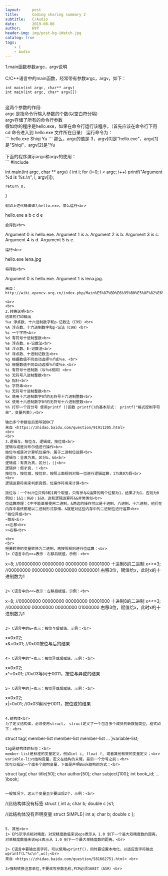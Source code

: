 ```yaml
---
layout:     post
title:      Coding sharing summary 2
subtitle:   C/Audio
date:       2019-08-08
author:     HYP
header-img: img/post-bg-iWatch.jpg
catalog: true
tags:
    - C
    - Audio
---
```





1.main函数参数argc，argv说明<br>
<br>
C/C++语言中的main函数，经常带有参数argc，argv，如下：<br>
```
int main(int argc, char** argv)
int main(int argc, char* argv[])
```
<br>
这两个参数的作用: <br>
argc 是指命令行输入参数的个数(以空白符分隔) <br>
argv存储了所有的命令行参数<br>
假如你的程序是hello.exe，如果在命令行运行该程序，（首先应该在命令行下用 cd 命令进入到 hello.exe 文件所在目录） 运行命令为：<br>
```
hello.exe Shiqi Yu
```
那么，argc的值是 3，argv[0]是"hello.exe"，argv[1]是"Shiqi"，argv[2]是"Yu<br>
<br>
下面的程序演示argc和argv的使用：<br>
```
#include <stdio.h>

int main(int argc, char ** argv)
{
    int i;
    for (i=0; i < argc; i++)
        printf("Argument %d is %s.\n", i, argv[i]);

    return 0;
}
```
假如上述代码编译为hello.exe，那么运行<br>
```
hello.exe a b c d e
```
会得到<br>
```
Argument 0 is hello.exe.
Argument 1 is a.
Argument 2 is b.
Argument 3 is c.
Argument 4 is d.
Argument 5 is e.
```
运行<br>
```
hello.exe lena.jpg
```
将得到<br>
```
Argument 0 is hello.exe.
Argument 1 is lena.jpg.
```
来自：http://wiki.opencv.org.cn/index.php/Main%E5%87%BD%E6%95%B0%E5%8F%82%E6%95%B0argc%EF%BC%8Cargv%E8%AF%B4%E6%98%8E

<br>
<br>
2.转换说明<br>
结果的打印输出
％a 浮点数、十六进制数字和p-记数法（C99）<br>
%A 浮点数、十六进制数字和p-记法（C99）<br>
%c 一个字符<br>
%d 有符号十进制整数<br>
%e 浮点数、e-记数法<br>
%E 浮点数、E-记数法<br>
%f 浮点数、十进制记数法<br>
%g 根据数值不同自动选择％f或％e．<br>
%G 根据数值不同自动选择％f或％e.<br>
%i 有符号十进制数（与％d相同）<br>
%o 无符号八进制整数<br>
%p 指针<br>
%s 字符串<br>
%u 无符号十进制整数<br>
%x 使用十六进制数字0f的无符号十六进制整数<br>
%X 使用十六进制数字0f的无符号十六进制整数<br>
%% 打印一个百分号 使用printf ()函数 printf()的基本形式： printf("格式控制字符串"，变量列表);<br>

输出多个参数往后面写就OK了
来自 <https://zhidao.baidu.com/question/91911205.html> 
<br>
<br>
3.逻辑与，按位与，逻辑或，按位或<br>
逻辑与或是对布尔值进行操作<br>
按位与或是对计算机位操作，属于二进制位运算<br>
逻辑与：全真为真，区分&，&&<br>
逻辑或：有真为真，区分|，||<br>
逻辑非：假才真，！<br>
按位与，按位或，按位非，按照上面规则对每一位进行逻辑运算，1为真0为假<br>
<br>
逻辑运算符用来判断真假，位操作符用来计算<br>

按位与：一个bit位只有0和1两个取值，只有参与&运算的两个位都为1，结果才为1，否则为0
例如：1&1；0&0；1&0，这和逻辑运算符&&非常类似<br>
位运算原理：C中不能直接使用二进制，&两边的操作可以是十进制，八进制，十六进制，他们在内存中最终都是以二进制形式存储，&就是对这些内存中的二进制位进行运算<br>
^按位异或<br>
~取反<br>
<<左移<br>
>>右移<br>

<br>
<br>
把要转换的变量转换为二进制，再按照规则进行位运算：<br>
1> C语言中的>>=表示：右移后赋值，示例：<br>
```
x=8;   //00000000 00000000 00000000 00001000 十进制8的二进制
x>>=3; //00000000 00000000 00000000 00000001 右移3位，赋值给x，此时x的十进制数为1
```

2> C语言中的<<=表示：左移后赋值，示例：<br>
```
x=8;   //00000000 00000000 00000000 00001000 十进制8的二进制
x<<=3; //00000000 00000000 00000000 01000000 右移3位，赋值给x，此时x的十进制数为1
```

3> C语言中的&=表示：按位与后赋值，示例：<br>
```
x=0x02;   
x&=0x01; //0x00按位与后的结果
```

4> C语言中的^=表示：按位异或后赋值，示例：<br>
```
x=0x02;   
x^=0x01; //0x03等同于0011，按位与异或的结果
```

5> C语言中的|=表示：按位异或后赋值，示例：<br>
```
x=0x02;   
x|=0x01; //0x03等同于0011，按位或的结果
```

4.结构体<br>
为了定义结构体，必须使用struct， struct定义了一个包含多个成员的新数据类型，格式如下：<br>
```
struct tag{
    member-list
    member-list
    member-list
    ...
}variable-list;
```
tag是结构体的标签；<br>
member-list是标准的变量定义，例如int i, float f, 或者其他有效的变量定义；<br>
variable-list结构变量，定义在结构的末尾，最后一个分号之前；<br>
您可以指定一个或多个结构变量，下面是声明Book结构的方式：<br>
```
struct tag{
    char title[50];
    char author[50];
    char subject[100];
    int book_id;
    ...
}book;
```

一般情况下，这三个变量至少要出现2个，示例：<br>
```
//此结构体没有标签
struct {
    int a;
    char b;
    double c
}s1;

//此结构体没有声明变量
struct SIMPLE{
    int a;
    char b;
    double c
};
```

5. 其他<br>
1> EPS示浮点相对精度。对双精度数值来说eps表示从 1.0 到下一个最大双精度数的距离。对单精度数值来说eps表示从 1.0 到下一个最大单精度数的距离。<br>

2> C语言中要输出宽字符，可以使用wprintf()，同时要设置本地化，以适应宽字符输出
wprintf(L"%c\n",wc);<br>
来自 <https://zhidao.baidu.com/question/581662751.html> <br>

3>强制转换注意单位,不要改写参数名称,PCM必须16BIT（ASR）<br>

